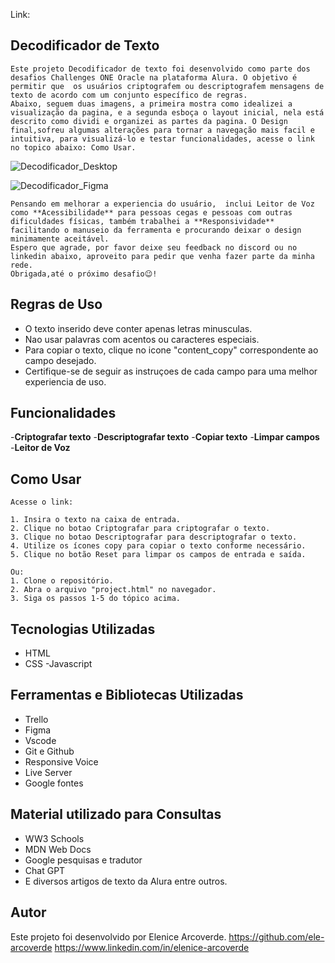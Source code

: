 Link:

## Decodificador de Texto
    Este projeto Decodificador de texto foi desenvolvido como parte dos desafios Challenges ONE Oracle na plataforma Alura. O objetivo é permitir que  os usuários criptografem ou descriptografem mensagens de texto de acordo com um conjunto específico de regras.
    Abaixo, seguem duas imagens, a primeira mostra como idealizei a  visualização da pagina, e a segunda esboça o layout inicial, nela está descrito como dividi e organizei as partes da pagina. O Design final,sofreu algumas alterações para tornar a navegação mais facil e intuitiva, para visualizá-lo e testar funcionalidades, acesse o link no topico abaixo: Como Usar.

![Decodificador_Desktop](.image/Decodificador_Desktop.jpg)

![Decodificador_Figma](.image/Decodificador_Figma.jpg)

    Pensando em melhorar a experiencia do usuário,  inclui Leitor de Voz como **Acessibilidade** para pessoas cegas e pessoas com outras dificuldades físicas, também trabalhei a **Responsividade** facilitando o manuseio da ferramenta e procurando deixar o design minimamente aceitável.
    Espero que agrade, por favor deixe seu feedback no discord ou no linkedin abaixo, aproveito para pedir que venha fazer parte da minha rede.
    Obrigada,até o próximo desafio😉!

## Regras de Uso
- O texto inserido deve conter apenas letras minusculas.
- Nao usar palavras com acentos ou caracteres especiais.
- Para copiar o texto, clique no icone "content_copy" correspondente ao campo desejado.
- Certifique-se de seguir as instruçoes de cada campo para uma melhor experiencia de uso.

## Funcionalidades
-**Criptografar texto**
-**Descriptografar texto**
-**Copiar texto**
-**Limpar campos**
-**Leitor de Voz**

## Como Usar
    Acesse o link:

    1. Insira o texto na caixa de entrada.
    2. Clique no botao Criptografar para criptografar o texto.
    3. Clique no botao Descriptografar para descriptografar o texto.
    4. Utilize os ícones copy para copiar o texto conforme necessário.
    5. Clique no botão Reset para limpar os campos de entrada e saída.

    Ou: 
    1. Clone o repositório.
    2. Abra o arquivo "project.html" no navegador.
    3. Siga os passos 1-5 do tópico acima.

## Tecnologias Utilizadas
- HTML
- CSS
-Javascript

## Ferramentas e Bibliotecas Utilizadas
- Trello
- Figma
- Vscode
- Git e Github
- Responsive Voice
- Live Server
- Google fontes

## Material utilizado para Consultas 
- WW3 Schools
- MDN Web Docs
- Google pesquisas e tradutor 
- Chat GPT
- E diversos artigos de texto da Alura entre outros.

## Autor
Este projeto foi desenvolvido por Elenice Arcoverde. 
https://github.com/ele-arcoverde
https://www.linkedin.com/in/elenice-arcoverde
